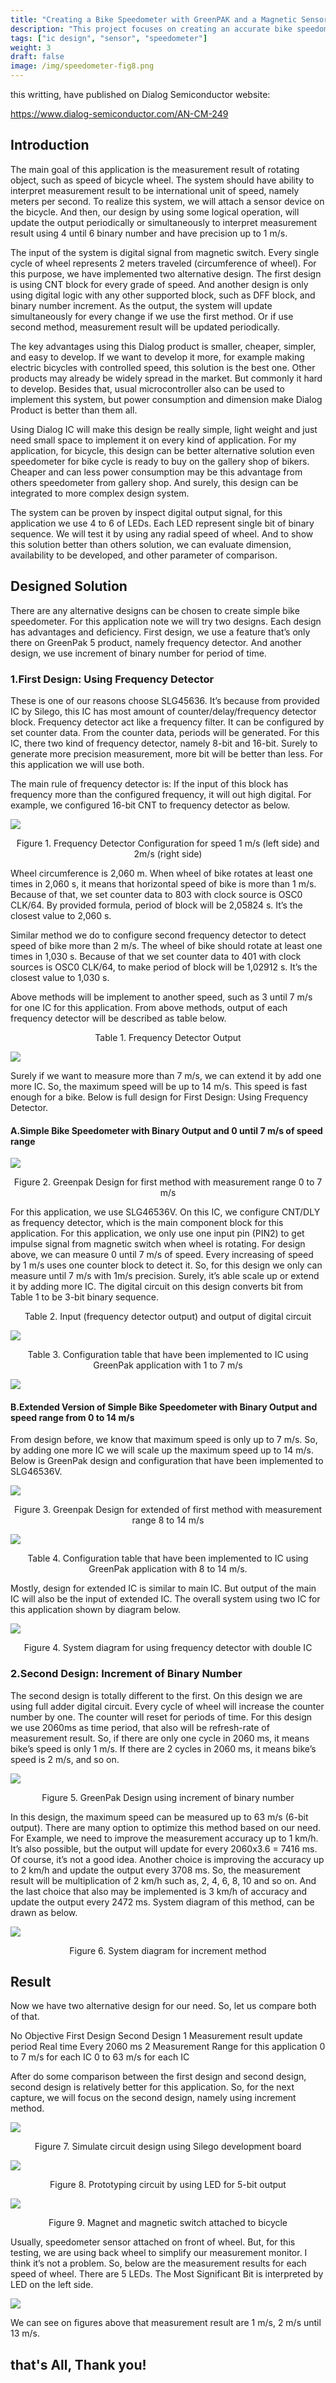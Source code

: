 ```yaml
---
title: "Creating a Bike Speedometer with GreenPAK and a Magnetic Sensor"
description: "This project focuses on creating an accurate bike speedometer using a GreenPAK and a magnetic sensor. Two methods are used to approach this application: the first uses the frequency detect blocks of the SLG46536V, the second method centers on a RPM counter design. The nominal resolution of this application is 1 m/s but can be changed depending upon the number of magnets used on the wheel."
tags: ["ic design", "sensor", "speedometer"]
weight: 3
draft: false
image: /img/speedometer-fig8.png
---
```


this writting, have published on Dialog Semiconductor website:

https://www.dialog-semiconductor.com/AN-CM-249

## Introduction

The main goal of this application is the measurement result of rotating object, such as speed of bicycle wheel. The system should have ability to interpret measurement result to be international unit of speed, namely meters per second. To realize this system, we will attach a sensor device on the bicycle. And then, our design by using some logical operation, will update the output periodically or simultaneously to interpret measurement result using 4 until 6 binary number and have precision up to 1 m/s. 

The input of the system is digital signal from magnetic switch. Every single cycle of wheel represents 2 meters traveled (circumference of wheel). For this purpose, we have implemented two alternative design. The first design is using CNT block for every grade of speed. And another design is only using digital logic with any other supported block, such as DFF block, and binary number increment. As the output, the system will update simultaneously for every change if we use the first method. Or if use second method, measurement result will be updated periodically.

The key advantages using this Dialog product is smaller, cheaper, simpler, and easy to develop. If we want to develop it more, for example making electric bicycles with controlled speed, this solution is the best one. Other products may already be widely spread in the market. But commonly it hard to develop. Besides that, usual microcontroller also can be used to implement this system, but power consumption and dimension make Dialog Product is better than them all.

Using Dialog IC will make this design be really simple, light weight and just need small space to implement it on every kind of application. For my application, for bicycle, this design can be better alternative solution even speedometer for bike cycle is ready to buy on the gallery shop of bikers. Cheaper and can less power consumption may be this advantage from others speedometer from gallery shop. And surely, this design can be integrated to more complex design system.

The system can be proven by inspect digital output signal, for this application we use 4 to 6 of LEDs. Each LED represent single bit of binary sequence. We will test it by using any radial speed of wheel. And to show this solution better than others solution, we can evaluate dimension, availability to be developed, and other parameter of comparison.

## Designed Solution

There are any alternative designs can be chosen to create simple bike speedometer. For this application note we will try two designs. Each design has advantages and deficiency. First design, we use a feature that’s only there on GreenPak 5 product, namely frequency detector. And another design, we use increment of binary number for period of time. 

### 1.First Design: Using Frequency Detector

These is one of our reasons choose SLG45636. It’s because from provided IC by Silego, this IC has most amount of counter/delay/frequency detector block. Frequency detector act like a frequency filter. It can be configured by set counter data. From the counter data, periods will be generated. For this IC, there two kind of frequency detector, namely 8-bit and 16-bit. Surely to generate more precision measurement, more bit will be better than less. For this application we will use both.  

The main rule of frequency detector is: If the input of this block has frequency more than the configured frequency, it will out high digital.  For example, we configured 16-bit CNT to frequency detector as below. 


<img class="center" src="/img/speedometer-fig1.png">

<p style="text-align: center;">Figure 1. Frequency Detector Configuration for speed 1 m/s (left side) and 2m/s (right side)</p>
 
Wheel circumference is 2,060 m. When wheel of bike rotates at least one times in 2,060 s, it means that horizontal speed of bike is more than 1 m/s. Because of that, we set counter data to 803 with clock source is OSC0 CLK/64. By provided formula, period of block will be 2,05824 s. It’s the closest value to 2,060 s.

Similar method we do to configure second frequency detector to detect speed of bike more than 2 m/s. The wheel of bike should rotate at least one times in 1,030 s. Because of that we set counter data to 401 with clock sources is OSC0 CLK/64, to make period of block will be 1,02912 s. It’s the closest value to 1,030 s. 

Above methods will be implement to another speed, such as 3 until 7 m/s for one IC for this application. From above methods, output of each frequency detector will be described as table below. 

<p style="text-align: center;">Table 1. Frequency Detector Output</p>

<img class="center" src="/img/speedometer-tab1.png">

Surely if we want to measure more than 7 m/s, we can extend it by add one more IC. So, the maximum speed will be up to 14 m/s. This speed is fast enough for a bike. 
Below is full design for First Design: Using Frequency Detector.

#### A.Simple Bike Speedometer with Binary Output and 0 until 7 m/s of speed range


<img class="center" src="/img/speedometer-fig2.png">

<p style="text-align: center;">Figure 2. Greenpak Design for first method with measurement range 0 to 7 m/s</p>

For this application, we use SLG46536V. On this IC, we configure CNT/DLY as frequency detector, which is the main component block for this application. For this application, we only use one input pin (PIN2) to get impulse signal from magnetic switch when wheel is rotating. For design above, we can measure 0 until 7 m/s of speed. Every increasing of speed by 1 m/s uses one counter block to detect it. So, for this design we only can measure until 7 m/s with 1m/s precision. Surely, it’s able scale up or extend it by adding more IC. The digital circuit on this design converts bit from Table 1 to be 3-bit binary sequence. 

<p style="text-align: center;">Table 2. Input (frequency detector output) and output of digital circuit</p>

<img class="center" src="/img/speedometer-tab2.png">

<p style="text-align: center;">Table 3. Configuration table that have been implemented to IC using GreenPak application with 1 to 7 m/s</p>

<img class="center" src="/img/speedometer-tab3.png">

#### B.Extended Version of Simple Bike Speedometer with Binary Output and speed range from 0 to 14 m/s

From design before, we know that maximum speed is only up to 7 m/s. So, by adding one more IC we will scale up the maximum speed up to 14 m/s. Below is GreenPak design and configuration that have been implemented to SLG46536V.

<img class="center" src="/img/speedometer-fig3.png">

<p style="text-align: center;">Figure 3. Greenpak Design for extended of first method with measurement range 8 to 14 m/s</p>

<img class="center" src="/img/speedometer-tab4.png">

<p style="text-align: center;">Table 4. Configuration table that have been implemented to IC using GreenPak application with 8 to 14 m/s.</p>

Mostly, design for extended IC is similar to main IC. But output of the main IC will also be the input of extended IC. The overall system using two IC for this application shown by diagram below. 

<img class="center" src="/img/speedometer-fig4.png">

<p style="text-align: center;">Figure 4. System diagram for using frequency detector with double IC</p>


### 2.Second Design: Increment of Binary Number

The second design is totally different to the first. On this design we are using full adder digital circuit. Every cycle of wheel will increase the counter number by one. The counter will reset for periods of time. For this design we use 2060ms as time period, that also will be refresh-rate of measurement result. So, if there are only one cycle in 2060 ms, it means bike’s speed is only 1 m/s. If there are 2 cycles in 2060 ms, it means bike’s speed is 2 m/s, and so on. 

<img class="center" src="/img/speedometer-fig5.png">

<p style="text-align: center;">Figure 5. GreenPak Design using increment of binary number</p>

In this design, the maximum speed can be measured up to 63 m/s (6-bit output). There are many option to optimize this method based on our need. For Example, we need to improve the measurement accuracy up to 1 km/h. It’s also possible, but the output will update for every 2060x3.6 = 7416 ms. Of course, it’s not a good idea. Another choice is improving the accuracy up to 2 km/h and update the output every 3708 ms. So, the measurement result will be multiplication of 2 km/h such as, 2, 4, 6, 8, 10 and so on. And the last choice that also may be implemented is 3 km/h of accuracy and update the output every 2472 ms. System diagram of this method, can be drawn as below. 

<img class="center" src="/img/speedometer-fig6.png">

<p style="text-align: center;">Figure 6. System diagram for increment method</p>

## Result

Now we have two alternative design for our need. So, let us compare both of that.

No	Objective	First Design	Second Design
1	Measurement result update period	Real time	Every 2060 ms 
2	Measurement Range for this application	0 to 7 m/s for each IC	0 to 63 m/s for each IC

After do some comparison between the first design and second design, second design is relatively better for this application. So, for the next capture, we will focus on the second design, namely using increment method. 


<img class="center" src="/img/speedometer-fig7.png">

<p style="text-align: center;">Figure 7. Simulate circuit design using Silego development board</p>

<img class="center" src="/img/speedometer-fig8.png">

<p style="text-align: center;">Figure 8. Prototyping circuit by using LED for 5-bit output</p>



<img class="center" src="/img/speedometer-fig91.png">

<p style="text-align: center;">Figure 9. Magnet and magnetic switch attached to bicycle</p>

Usually, speedometer sensor attached on front of wheel. But, for this testing, we are using back wheel to simplify our measurement monitor. I think it’s not a problem. So, below are the measurement results for each speed of wheel. There are 5 LEDs. The Most Significant Bit is interpreted by LED on the left side.

<img class="center" src="/img/speedometer.gif">
 
We can see on figures above that measurement result are 1 m/s, 2 m/s until 13 m/s. 


## that's All, Thank you!